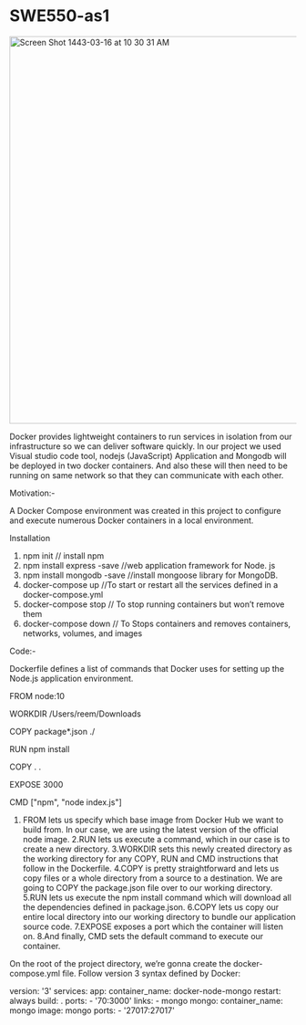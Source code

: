 # SWE550-as1

<img width="679" alt="Screen Shot 1443-03-16 at 10 30 31 AM" src="https://user-images.githubusercontent.com/92275217/139522760-d93223f5-2363-41e4-911c-280eb3e9fe51.png">

Docker provides lightweight containers to run services in isolation from our infrastructure so we can deliver software quickly. In our project we used Visual studio code tool, nodejs (JavaScript) Application and Mongodb will be deployed in two docker containers. And also these will then need to be running on same network so that they can communicate with each other.

Motivation:-

A Docker Compose environment was created in this project to configure and execute numerous Docker containers in a local environment.

Installation
1.	npm init // install npm
2.	npm install express -save //web application framework for Node. js
3.	npm install mongodb -save //install mongoose library for MongoDB.
4.	docker-compose up //To start or restart all the services defined in a docker-compose.yml 
5.  docker-compose stop // To stop running containers but won’t remove them 
6.  docker-compose down // To Stops containers and removes containers, networks, volumes, and images 



Code:-

Dockerfile defines a list of commands that Docker uses for setting up the Node.js application environment.

FROM node:10

WORKDIR /Users/reem/Downloads

COPY package*.json ./

RUN npm install

COPY . .

EXPOSE 3000

CMD ["npm", "node index.js"]

1. FROM lets us specify which base image from Docker Hub we want to build from. In our case, we are using the latest version of the official node image.
2.RUN lets us execute a command, which in our case is to create a new directory.
3.WORKDIR sets this newly created directory as the working directory for any COPY, RUN and CMD instructions that follow in the Dockerfile.
4.COPY is pretty straightforward and lets us copy files or a whole directory from a source to a destination. We are going to COPY the package.json file over to our working directory.
5.RUN lets us execute the npm install command which will download all the dependencies defined in package.json.
6.COPY lets us copy our entire local directory into our working directory to bundle our application source code.
7.EXPOSE exposes a port which the container will listen on.
8.And finally, CMD sets the default command to execute our container.



On the root of the project directory, we’re gonna create the docker-compose.yml file. Follow version 3 syntax defined by Docker:

version: '3'
services:
  app:
    container_name: docker-node-mongo
    restart: always
    build: .
    ports:
      - '70:3000'
    links:
      - mongo
  mongo:
    container_name: mongo 
    image: mongo
    ports:
     - '27017:27017' 









